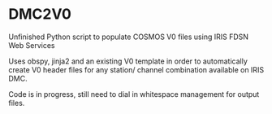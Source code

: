 # DMC2V0
Unfinished Python script to populate COSMOS V0 files using IRIS FDSN Web Services

Uses obspy, jinja2 and an existing V0 template in order to automatically create V0 header files for any station/ channel combination available on IRIS DMC. 

Code is in progress, still need to dial in whitespace management for output files.
